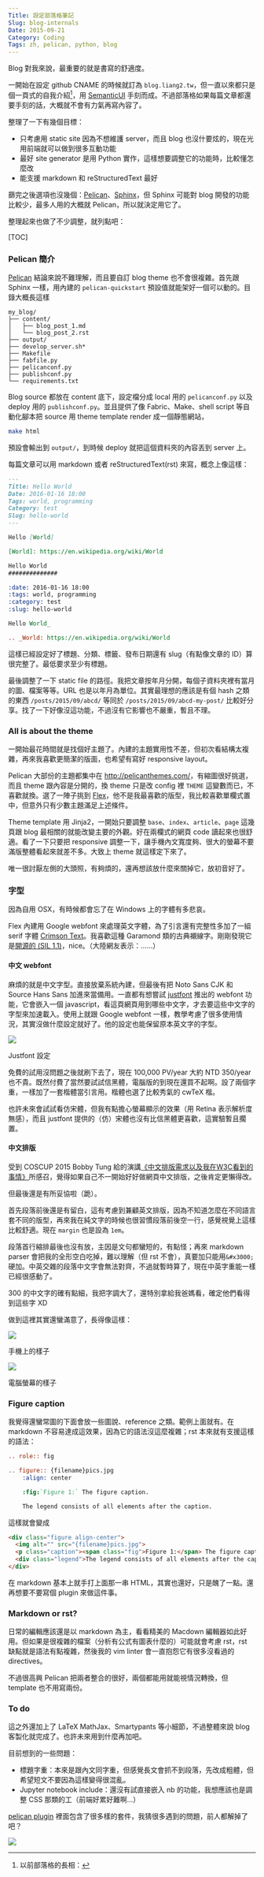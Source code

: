 ```yaml
---
Title: 設定部落格筆記
Slug: blog-internals
Date: 2015-09-21
Category: Coding
Tags: zh, pelican, python, blog
---
```


Blog 對我來說，最重要的就是書寫的舒適度。

一開始在設定 github CNAME 的時候就訂為 `blog.liang2.tw`，但一直以來都只是個一頁式的自我介紹[^1]，用 [SemanticUI] 手刻而成。不過部落格如果每篇文章都還要手刻的話，大概就不會有力氣再寫內容了。

整理了一下有幾個目標：

- 只考慮用 static site 因為不想維護 server，而且 blog 也沒什要炫的，現在光用前端就可以做到很多互動功能
- 最好 site generator 是用 Python 實作，這樣想要調整它的功能時，比較懂怎麼改 
- 能支援 markdown 和 reStructuredText 最好

篩完之後選項也沒幾個：[Pelican]、[Sphinx]，但 Sphinx 可能對 blog 開發的功能比較少，最多人用的大概就 Pelican，所以就決定用它了。

整理起來也做了不少調整，就列點吧：

[TOC]

[SemanticUI]: http://semantic-ui.com/
[Pelican]: http://docs.getpelican.com/
[Sphinx]: http://sphinx-doc.org/


### Pelican 簡介

[Pelican] 結論來說不難理解，而且要自訂 blog theme 也不會很複雜。首先跟 Sphinx 一樣，用內建的 `pelican-quickstart` 預設值就能架好一個可以動的。目錄大概長這樣

~~~
my_blog/
├── content/
│   ├── blog_post_1.md
│   └── blog_post_2.rst
├── output/
├── develop_server.sh*
├── Makefile
├── fabfile.py
├── pelicanconf.py
├── publishconf.py
└── requirements.txt
~~~

Blog source 都放在 content 底下，設定檔分成 local 用的 `pelicanconf.py` 以及 deploy 用的 `publishconf.py`。並且提供了像 Fabric、Make、shell script 等自動化腳本把 source 用 theme template render 成一個靜態網站，

~~~bash
make html
~~~

預設會輸出到 `output/`，到時候 deploy 就把這個資料夾的內容丟到 server 上。

每篇文章可以用 markdown 或者 reStructuredText(rst) 來寫，概念上像這樣：

~~~markdown
---
Title: Hello World
Date: 2016-01-16 18:00
Tags: world, programming
Category: test
Slug: hello-world
---

Hello [World]

[World]: https://en.wikipedia.org/wiki/World
~~~

~~~rst
Hello World
##############

:date: 2016-01-16 18:00
:tags: world, programming
:category: test
:slug: hello-world

Hello World_

.. _World: https://en.wikipedia.org/wiki/World
~~~

這樣已經設定好了標題、分類、標籤、發布日期還有 slug（有點像文章的 ID）算很完整了。最低要求至少有標題。

最後調整了一下 static file 的路徑。我把文章按年月分開，每個子資料夾裡有當月的圖、檔案等等。URL 也是以年月為單位。其實最理想的應該是有個 hash 之類的東西 `/posts/2015/09/abcd/` 等同於 `/posts/2015/09/abcd-my-post/` 比較好分享。找了一下好像沒這功能，不過沒有它影響也不嚴重，暫且不理。


### All is about the theme 

一開始最花時間就是找個好主題了。內建的主題實用性不差，但初次看結構太複雜，再來我喜歡更簡潔的版面，也希望有寫好 responsive layout。

Pelican 大部份的主題都集中在 <http://pelicanthemes.com/>，有縮圖很好挑選，而且 theme 跟內容是分開的，換 theme 只是改 config 裡 `THEME` 這變數而已，不喜歡就換。選了一陣子挑到 [Flex]，他不是我最喜歡的版型，我比較喜歡單欄式置中，但意外只有少數主題滿足上述條件。

Theme template 用 Jinja2，一開始只要調整 `base`、`index`、`article`、`page` 這幾頁跟 blog 最相關的就能改變主要的外觀。好在兩欄式的網頁 code 讀起來也很舒適。看了一下只要把 responsive 調整一下，讓手機內文寬度夠、很大的螢幕不要滿版整體看起來就差不多。大致上 theme 就這樣定下來了。

唯一很討厭左側的大頭照，有夠煩的，還再想該放什麼來關掉它，放初音好了。

[Flex]: https://github.com/alexandrevicenzi/flex


### 字型

因為自用 OSX，有時候都會忘了在 Windows 上的字體有多悲哀。

Flex 內建用 Google webfont 來處理英文字體，為了引言還有完整性多加了一組 serif 字體 [Crimson Text]。我喜歡這種 Garamond 類的古典襯線字。剛剛發現它是[開源的 (SIL 1.1)](https://github.com/skosch/Crimson)，nice。（大陸網友表示：……）

#### 中文 webfont

麻煩的就是中文字型。直接放棄系統內建，但最後有把 Noto Sans CJK 和 Source Hans Sans 加進來當備用。一直都有想嘗試 [justfont] 推出的 webfont 功能，它會嵌入一個 javascript，看這頁網頁用到哪些中文字，才去要這些中文字的字型來加速載入。使用上就跟 Google webfont 一樣，教學考慮了很多使用情況，其實沒做什麼設定就好了。他的設定也能保留原本英文字的字型。

<div class="figure align-center">
  <img src="{attach}pics/justfont_setting.png"/>
  <p class="caption center"><span class="fig">Justfont 設定</span></p>
</div>

免費的試用沒問題之後就刷下去了，現在 100,000 PV/year 大約 NTD 350/year 也不貴。既然付費了當然要試試信黑體，電腦版的到現在還買不起啊。設了兩個字重，一樣加了一套楷體當引言用。楷體也選了比較秀氣的 cwTeX 楷。

也許未來會試試看仿宋體，但我有點擔心螢幕顯示的效果（用 Retina 表示解析度無感），而且 justfont 提供的（仿）宋體也沒有比信黑體更喜歡，這實驗暫且擱置。

#### 中文排版

受到 COSCUP 2015 Bobby Tung 給的演講[《中文排版需求以及我在W3C看到的事情》](http://www.slideshare.net/bobby3302/w3c-51661297)所感召，覺得如果自己不一開始好好做網頁中文排版，之後肯定更懶得改。

但最後還是有所妥協啦（跪）。

首先段落前後還是有留白，這有考慮到兼顧英文排版，因為不知道怎麼在不同語言套不同的版型，再來我在純文字的時候也很習慣段落前後空一行，感覺視覺上這樣比較舒適。現在 `margin` 也是設為 `1em`。

段落首行縮排最後也沒有放，主因是文句都蠻短的，有點怪；再來 markdown parser 會把我的全形空白吃掉，難以理解（但 rst 不會），真要加只能用`&#x3000;`硬加。中英交雜的段落中文字會無法對齊，不過就暫時算了，現在中英字重能一樣已經很感動了。

300 的中文字的確有點細，我把字調大了，還特別拿給我爸媽看，確定他們看得到這些字 XD 

做到這裡其實還蠻滿意了，長得像這樣：

<div class="figure align-center" style="width: 250px">
  <img src="{attach}pics/blog_mobile.png"/>
  <p class="caption center"><span class="fig">手機上的樣子</span></p>
</div>

<div class="figure align-center">
  <img src="{attach}pics/blog_desktop.png"/>
  <p class="caption center"><span class="fig">電腦螢幕的樣子</span></p>
</div>

[Crimson Text]: https://www.google.com/fonts/specimen/Crimson+Text
[justfont]: http://justfont.com


### Figure caption

我覺得還蠻常圖的下面會放一些圖說、reference 之類。範例上面就有。在 markdown 不容易達成這效果，因為它的語法沒這麼複雜；rst 本來就有支援這樣的語法：

~~~rst
.. role:: fig

.. figure:: {filename}pics.jpg
    :align: center

    :fig:`Figure 1:` The figure caption.

    The legend consists of all elements after the caption.
~~~

這樣就會變成

~~~html
<div class="figure align-center">
  <img alt="" src="{filename}pics.jpg">
  <p class="caption"><span class="fig">Figure 1:</span> The figure caption</p>
  <div class="legend">The legend consists of all elements after the caption..</div>
</div>
~~~

在 markdown 基本上就手打上面那一串 HTML，其實也還好，只是醜了一點。還再想要不要寫個 plugin 來做這件事。


### Markdown or rst?

日常的編輯應該還是以 markdown 為主，看看精美的 Macdown 編輯器如此好用。但如果是很複雜的檔案（分析有公式有圖表什麼的）可能就會考慮 rst，rst 缺點就是語法有點複雜，然後我的 vim linter 會一直抱怨它有很多沒看過的 directives。

不過很高興 Pelican 把兩者整合的很好，兩個都能用就能視情況轉換，但 template 也不用寫兩份。


### To do

這之外還加上了 LaTeX MathJax、Smartypants 等小細節，不過整體來說 blog 客製化就完成了。也許未來用到什麼再加吧。

目前想到的一些問題：

- 標題字重：本來是跟內文同字重，但感覺長文會抓不到段落，先改成粗體，但希望短文不要因為這樣變得很混亂。
- Jupyter notebook include：還沒有試直接嵌入 nb 的功能，我想應該也是調整 CSS 那類的工（前端好累好難啊…）

[pelican plugin](https://github.com/getpelican/pelican-plugins) 裡面包含了很多樣的套件，我猜很多遇到的問題，前人都解掉了吧？


[^1]: 以前部落格的長相：
<div class="figure align-center">
  <img src="{attach}pics/oldsite.png"/>
</div>